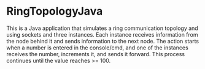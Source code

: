 # RingTopologyJava

This is a Java application that simulates a ring communication topology and using sockets and three instances. Each instance receives information from the node behind it and sends information to the next node. The action starts when a number is entered in the console/cmd, and one of the instances receives the number, increments it, and sends it forward. This process continues until the value reaches >= 100.
